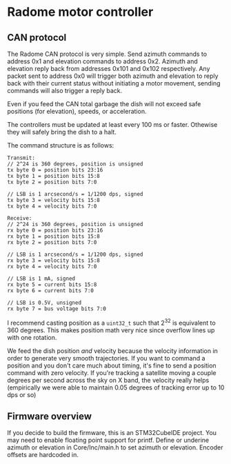 # Radome motor controller



## CAN protocol

The Radome CAN protocol is very simple.  Send azimuth commands to address 0x1 and elevation commands to address 0x2.  Azimuth and elevation reply back from addresses 0x101 and 0x102 respectively.  Any packet sent to address 0x0 will trigger both azimuth and elevation to reply back with their current status without initiating a motor movement, sending commands will also trigger a reply back.

Even if you feed the CAN total garbage the dish will not exceed safe positions (for elevation), speeds, or acceleration.

The controllers must be updated at least every 100 ms or faster. Othewise they will safely bring the dish to a halt.

The command structure is as follows:

```
Transmit:
// 2^24 is 360 degrees, position is unsigned
tx byte 0 = position bits 23:16
tx byte 1 = position bits 15:8
tx byte 2 = position bits 7:0

// LSB is 1 arcsecond/s = 1/1200 dps, signed
tx byte 3 = velocity bits 15:8
tx byte 4 = velocity bits 7:0

Receive:
// 2^24 is 360 degrees, position is unsigned
rx byte 0 = position bits 23:16
rx byte 1 = position bits 15:8
rx byte 2 = position bits 7:0

// LSB is 1 arcsecond/s = 1/1200 dps, signed
rx byte 3 = velocity bits 15:8
rx byte 4 = velocity bits 7:0

// LSB is 1 mA, signed
rx byte 5 = current bits 15:8
rx byte 6 = current bits 7:0

// LSB is 0.5V, unsigned
rx byte 7 = bus voltage bits 7:0
```

I recommend casting position as a `uint32_t` such that 2<sup>32</sup> is equivalent to 360 degrees.  This makes position math very nice since overflow lines up with one rotation.

We feed the dish position *and* velocity because the velocity information in order to generate very smooth trajectories.  If you want to command a position and you don't care much about timing, it's fine to send a position command with zero velocity.  If you're tracking a satellite moving a couple degrees per second across the sky on X band, the velocity really helps (empirically we were able to maintain 0.05 degrees of tracking error up to 10 dps or so)

## Firmware overview

If you decide to build the firmware, this is an STM32CubeIDE project.  You may need to enable floating point support for printf.  Define or underine azimuth or elevation in Core/Inc/main.h to set azimuth or elevation.  Encoder offsets are hardcoded in.


